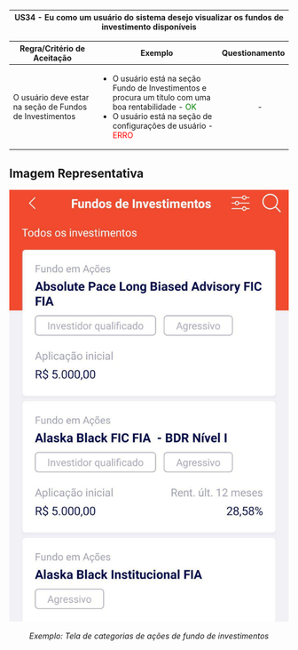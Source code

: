 <table>
    <thead>
        <tr>
            <th colspan="2" rowspan="2"> US34 - Eu como um usuário do sistema desejo visualizar os fundos de investimento disponíveis</th>
        </tr>        
    </thead>
</table>

<table>
    <thead>
        <tr>
            <th>Regra/Critério de Aceitação</th>
            <th>Exemplo</th>
            <th>Questionamento</th>
        </tr>        
    </thead>
    <tbody>
        <tr>
            <td>O usuário deve estar na seção de Fundos de Investimentos</td>
            <td>
                <ul>
                    <li>O usuário está na seção Fundo de Investimentos e procura um título com uma boa rentabilidade  - <span style="color:green">OK</span></li>
                    <li>O usuário está na seção de configurações de usuário - <span style="color:red">ERRO</span></li>
                </ul>
            </td>
            <td>
                <ul>
                    <p align="center">-</p>
                </ul>
            </td>
        </tr>
    </tbody>
</table>

## **Imagem Representativa**
![US01](../../../img/fii.jpg)
<p align="center"><i>Exemplo: Tela de categorias de ações de fundo de investimentos</i></p>